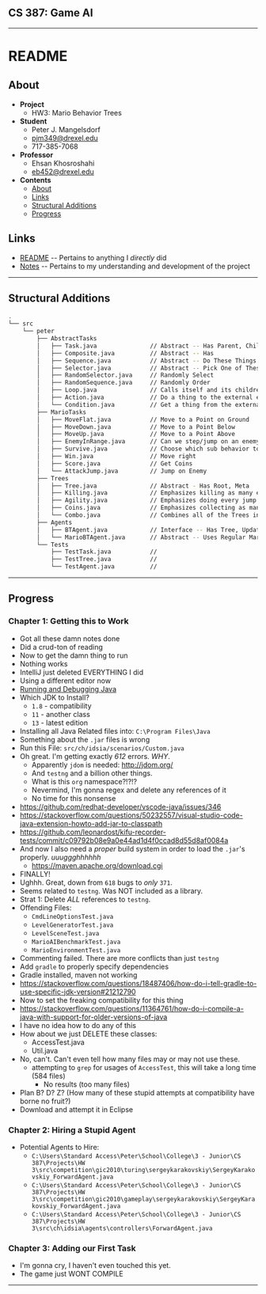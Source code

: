 

## CS 387: Game AI


---------


# README


## About
 - **Project**
     - HW3: Mario Behavior Trees
 - **Student**
     - Peter J. Mangelsdorf
     - pjm349@drexel.edu
     - 717-385-7068
 - **Professor**
     - Ehsan Khosroshahi
     - eb452@drexel.edu
 - **Contents**
     - [About](#about)
     - [Links](#links)
     - [Structural Additions](#structural-additions)
     - [Progress](#progress)


## Links
 - [README](README.md) -- Pertains to anything I _directly_ did
 - [Notes](Notes.md) -- Pertains to my understanding and development of the project


---------


## Structural Additions
```bash
.
└── src
    └── peter
        ├── AbstractTasks
        │   ├── Task.java               // Abstract -- Has Parent, Children, Effect, Status
        │   ├── Composite.java          // Abstract -- Has 
        │   ├── Sequence.java           // Abstract -- Do These Things in Order
        │   ├── Selector.java           // Abstract -- Pick One of These
        │   ├── RandomSelector.java     // Randomly Select
        │   ├── RandomSequence.java     // Randomly Order
        │   ├── Loop.java               // Calls itself and its children
        │   ├── Action.java             // Do a thing to the external environment
        │   └── Condition.java          // Get a thing from the external environment
        ├── MarioTasks
        │   ├── MoveFlat.java           // Move to a Point on Ground
        │   ├── MoveDown.java           // Move to a Point Below
        │   ├── MoveUp.java             // Move to a Point Above
        │   ├── EnemyInRange.java       // Can we step/jump on an enemy?
        │   ├── Survive.java            // Choose which sub behavior to pursue
        │   ├── Win.java                // Move right
        │   ├── Score.java              // Get Coins
        │   └── AttackJump.java         // Jump on Enemy
        ├── Trees
        │   ├── Tree.java               // Abstract - Has Root, Meta
        │   ├── Killing.java            // Emphasizes killing as many enemies as possible
        │   ├── Agility.java            // Emphasizes doing every jump correctly
        │   ├── Coins.java              // Emphasizes collecting as many coins as possible
        │   └── Combo.java              // Combines all of the Trees into a Mega Tree 
        ├── Agents
        │   ├── BTAgent.java            // Interface -- Has Tree, Update, Query
        │   └── MarioBTAgent.java       // Abstract -- Uses Regular Mario Agent and BT Functionality
        └── Tests
            ├── TestTask.java           // 
            ├── TestTree.java           // 
            └── TestAgent.java          // 
```


---------


## Progress


### Chapter 1: Getting this to Work
 - Got all these damn notes done
 - Did a crud-ton of reading
 - Now to get the damn thing to run
 - Nothing works
 - IntelliJ just deleted EVERYTHING I did
 - Using a different editor now
 - [Running and Debugging Java](https://code.visualstudio.com/docs/java/java-debugging)
 - Which JDK to Install?
     - `1.8` - compatibility
     - `11` - another class
     - `13` - latest edition
 - Installing all Java Related files into: `C:\Program Files\Java`
 - Something about the `.jar` files is wrong
 - Run this File: `src/ch/idsia/scenarios/Custom.java`
 - Oh great. I'm getting exactly _612_ errors. _WHY_.
     - Apparently `jdom` is needed: http://jdom.org/
     - And `testng` and a billion other things.
     - What is this `org` namespace?!?!?
     - Nevermind, I'm gonna regex and delete any references of it
     - No time for this nonsense
 - https://github.com/redhat-developer/vscode-java/issues/346
 - https://stackoverflow.com/questions/50232557/visual-studio-code-java-extension-howto-add-jar-to-classpath
 - https://github.com/leonardost/kifu-recorder-tests/commit/c09792b08e9a0e44ad1d4f0ccad8d55d8af0084a
 - And now I also need a _proper_ build system in order to load the `.jar`'s properly. _uuuggghhhhhh_
     - https://maven.apache.org/download.cgi
 - FINALLY!
 - Ughhh. Great, down from `618` bugs to _only_ `371`.
 - Seems related to `testng`. Was NOT included as a library.
 - Strat 1: Delete _ALL_ references to `testng`.
 - Offending Files:
     - `CmdLineOptionsTest.java`
     - `LevelGeneratorTest.java`
     - `LevelSceneTest.java`
     - `MarioAIBenchmarkTest.java`
     - `MarioEnvironmentTest.java`
 - Commenting failed. There are more conflicts than just `testng`
 - Add `gradle` to properly specify dependencies
 - Gradle installed, maven not working
 - https://stackoverflow.com/questions/18487406/how-do-i-tell-gradle-to-use-specific-jdk-version#21212790
 - Now to set the freaking compatibility for this thing
 - https://stackoverflow.com/questions/11364761/how-do-i-compile-a-java-with-support-for-older-versions-of-java
 - I have no idea how to do any of this
 - How about we just DELETE these classes:
     - AccessTest.java
     - Util.java
 - No, can't. Can't even tell how many files may or may not use these.
     - attempting to `grep` for usages of `AccessTest`, this will take a long time (584 files)
         - No results (too many files)
 - Plan B? D? Z? (How many of these stupid attempts at compatibility have borne no fruit?)
 - Download and attempt it in Eclipse


### Chapter 2: Hiring a Stupid Agent
 - Potential Agents to Hire:
     - `C:\Users\Standard Access\Peter\School\College\3 - Junior\CS 387\Projects\HW 3\src\competition\gic2010\turing\sergeykarakovskiy\SergeyKarakovskiy_ForwardAgent.java`
     - `C:\Users\Standard Access\Peter\School\College\3 - Junior\CS 387\Projects\HW 3\src\competition\gic2010\gameplay\sergeykarakovskiy\SergeyKarakovskiy_ForwardAgent.java`
     - `C:\Users\Standard Access\Peter\School\College\3 - Junior\CS 387\Projects\HW 3\src\ch\idsia\agents\controllers\ForwardAgent.java`


### Chapter 3: Adding our First Task
 - I'm gonna cry, I haven't even touched this yet.
 - The game just WONT COMPILE


---------


